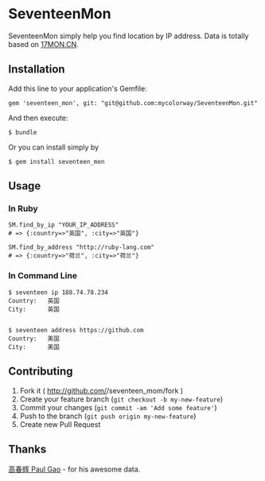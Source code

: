 # SeventeenMon

SeventeenMon simply help you find location by IP address. Data is totally based on [17MON.CN](http://tool.17mon.cn/).


## Installation

Add this line to your application's Gemfile:

    gem 'seventeen_mon', git: "git@github.com:mycolorway/SeventeenMon.git"

And then execute:

    $ bundle

Or you can install simply by

    $ gem install seventeen_mon

## Usage

### In Ruby
```(ruby)
SM.find_by_ip "YOUR_IP_ADDRESS"
# => {:country=>"英国", :city=>"英国"}

SM.find_by_address "http://ruby-lang.com"
# => {:country=>"荷兰", :city=>"荷兰"}
```

### In Command Line

```(bash)
$ seventeen ip 188.74.78.234
Country:   英国
City:      英国


$ seventeen address https://github.com
Country:   美国
City:      美国
```

## Contributing

1. Fork it ( http://github.com/<my-github-username>/seventeen_mom/fork )
2. Create your feature branch (`git checkout -b my-new-feature`)
3. Commit your changes (`git commit -am 'Add some feature'`)
4. Push to the branch (`git push origin my-new-feature`)
5. Create new Pull Request

## Thanks

[高春辉 Paul Gao](http://tool.17mon.cn/) - for his awesome data.